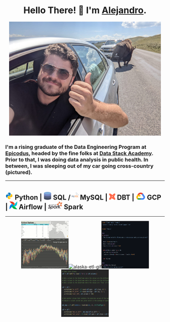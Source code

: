 <h1 align="center">Hello There! 👋 I'm <a href="https://alexsocarras.com">Alejandro</a>. </h1>


<p align="center">
  <a href="https://www.yellowstonepark.com/things-to-do/wildlife/lamar-hayden-valley/">
    <img src="img/buffaloselfie.jpg" alt="Buffalo Selfie">
  </a>
</p>

### I'm a rising graduate of the Data Engineering Program at [Epicodus](https://www.epicodus.com/), headed by the fine folks at [Data Stack Academy](https://www.datastack.academy/). Prior to that, I was doing data analysis in public health. In between, I was sleeping out of my car going cross-country (pictured).
 
---

<h2><img src="img/python.svg" alt="Python Logo" width="25px">
Python | <img src="img/sql.png" alt="SQL/DB Icon" width="25px"> SQL /<img src="img/mysql.svg" alt="MySQL Icon" width="30px">MySQL | <img src="img/dbt.png" alt="DBT Logo" width="20px"> DBT |<img src="img/gcp.png" alt="Google Cloud Platform Logo" width="40px">GCP | <img src="img/airflow.jpg" alt="Airflow" width="25px"> Airflow | <img src="img/spark.png" alt="Spark Logo" width="45px"> Spark</h2>

---
<p align="center">
<img src="img/alaska.gif" alt="alaska-etl-gif" height="150px" width="150px"><img src="img/city_crime_dash2.gif" alt="alaska-etl-gif" height="150px" width="300px"><img src="img/airflow-modal.png" alt="alaska-etl-gif" height="150px" width="150px">
<img src="img/spark_review.png" alt="alaska-etl-gif" height="150px" width="150px">  
</p>


<!-- **apsocarras/apsocarras** is a ✨ _special_ ✨ repository because its `README.md` (this file) appears on your GitHub profile.

Here are some ideas to get you started:

- 🔭 I’m currently working on ...
- 🌱 I’m currently learning ...
- 👯 I’m looking to collaborate on ...
- 🤔 I’m looking for help with ...
- 💬 Ask me about ...
- 📫 How to reach me: ...
- 😄 Pronouns: ...
- ⚡ Fun fact: ... -->
